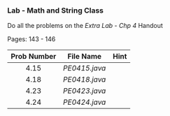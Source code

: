 ### Lab - Math and String Class

Do all the problems on the _Extra Lab - Chp 4_ Handout

Pages: 143 - 146

| Prob Number | File Name | Hint |
| :----------:|-----------|------|
| 4.15 | *PE0415.java* |  |
| 4.18 | *PE0418.java* | |
| 4.23 | *PE0423.java*  | |
| 4.24 | *PE0424.java* | |
